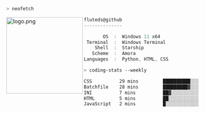 ```zsh
> neofetch
```

<!--img align="left" src="https://github.com/fluteds.png" alt="logo.png" width="200"/>-->
<img align="left" src="https://external-content.duckduckgo.com/iu/?u=https%3A%2F%2F78.media.tumblr.com%2F975fca5f82161b190efdcaa05ffbd4ec%2Ftumblr_p6q6m9TJF01x3p3jmo1_500.png&f=1&nofb=1" alt="logo.png" width="200"/>

```csharp
fluteds@github
--------------

       OS  :  Windows 11 x64
 Terminal  :  Windows Terminal
    Shell  :  Starship
   Scheme  :  Amora
Languages  :  Python, HTML, CSS
```

```zsh
> coding-stats --weekly
```

<!--START_SECTION:waka-->

```txt
CSS          29 mins         ██████████░░░░░░░░░░░░░░░   39.52 %
Batchfile    28 mins         █████████▓░░░░░░░░░░░░░░░   38.27 %
INI          7 mins          ██▓░░░░░░░░░░░░░░░░░░░░░░   10.53 %
HTML         5 mins          ██░░░░░░░░░░░░░░░░░░░░░░░   07.48 %
JavaScript   2 mins          █░░░░░░░░░░░░░░░░░░░░░░░░   03.65 %
```

<!--END_SECTION:waka-->
